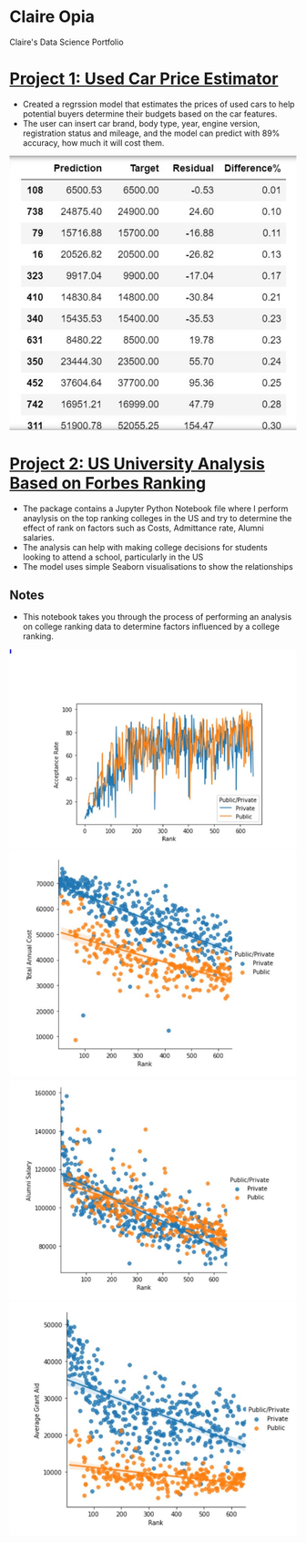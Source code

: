 # Claire Opia
Claire's Data Science Portfolio

# [Project 1: Used Car Price Estimator](https://github.com/claireon/Used-Car-Pricing-Model) 
* Created a regrssion model that estimates the prices of used cars to help potential buyers determine their budgets based on the car features.
* The user can insert car brand, body type, year, engine version, registration status and mileage, and the model can predict with 89% accuracy, how much it will cost them.

![target and prediction comparison](https://github.com/claireon/Used-Car-Pricing-Model/blob/main/Used%20car%20pricing%20comparison.JPG)



# [Project 2: US University Analysis Based on Forbes Ranking](https://github.com/claireon/Analysis-of-Top-American-Colleges) 
- The package contains a Jupyter Python Notebook file where I perform anaylysis on the top ranking colleges in the US and try to determine the effect of rank on factors such as Costs, Admittance rate, Alumni salaries.
- The analysis can help with making college decisions for students looking to attend a school, particularly in the US
- The model uses simple Seaborn visualisations to show the relationships

## Notes
- This notebook takes you through the process of performing an analysis on college ranking data to determine factors influenced by a college ranking.

![rank and acceptance rate](https://github.com/claireon/Analysis-of-Top-American-Colleges/blob/main/Capture.JPG) ![rank and annual cost](https://github.com/claireon/Analysis-of-Top-American-Colleges/blob/main/Capture2.JPG) ![rank and alumni salary](https://github.com/claireon/Analysis-of-Top-American-Colleges/blob/main/Capture3.JPG) ![rank and grant aid](https://github.com/claireon/Analysis-of-Top-American-Colleges/blob/main/Capture4.JPG)
